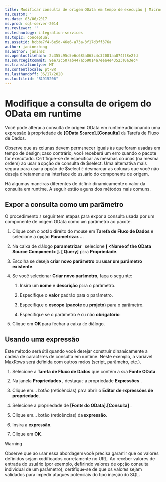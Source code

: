 ```yaml
---
title: Modificar consulta de origem OData em tempo de execução | Microsoft Docs
ms.custom: ''
ms.date: 03/06/2017
ms.prod: sql-server-2014
ms.reviewer: ''
ms.technology: integration-services
ms.topic: conceptual
ms.assetid: bcbba7f4-6e5d-46e6-a73a-3f17d3ff376a
author: janinezhang
ms.author: janinez
ms.openlocfilehash: 2c355c95c5e6c686a063c4c32081aa0740f8e2fd
ms.sourcegitcommit: 9ee72c507ab447ac69014a7eea4e43523a0a3ec4
ms.translationtype: MT
ms.contentlocale: pt-BR
ms.lasthandoff: 06/17/2020
ms.locfileid: "84915206"
---
```

# <a name="modify-odata-source-query-at-runtime"></a>Modifique a consulta de origem do OData em runtime
  Você pode alterar a consulta de origem OData em runtime adicionando uma expressão à propriedade de **[OData Source].[Consulta]** da Tarefa de Fluxo de Dados.  
  
 Observe que as colunas devem permanecer iguais às que foram usadas em tempo de design; caso contrário, você receberá um erro quando o pacote for executado. Certifique-se de especificar as mesmas colunas (na mesma ordem) ao usar a opção de consulta de $select. Uma alternativa mais segura para usar a opção de $select é desmarcar as colunas que você não deseja diretamente na interface do usuário do componente de origem.  
  
 Há algumas maneiras diferentes de definir dinamicamente o valor da consulta em runtime. A seguir estão alguns dos métodos mais comuns.  
  
## <a name="exposing-the-query-as-a-parameter"></a>Expor a consulta como um parâmetro  
 O procedimento a seguir tem etapas para expor a consulta usada por um componente de origem OData como um parâmetro ao pacote.  
  
1.  Clique com o botão direito do mouse em **Tarefa de Fluxo de Dados** e selecione a opção **Parametrizar...** .  
  
2.  Na caixa de diálogo **parametrizar** , selecione **[ \<Name of the OData Source Component> ]. [ Query]** para **Propriedade**.  
  
3.  Escolha se deseja **criar novo parâmetro** ou **usar um parâmetro existente**.  
  
4.  Se você selecionar **Criar novo parâmetro**, faça o seguinte:  
  
    1.  Insira um **nome** e **descrição** para o parâmetro.  
  
    2.  Especifique o **valor** padrão para o parâmetro.  
  
    3.  Especifique o **escopo** (**pacote** ou **projeto**) para o parâmetro.  
  
    4.  Especifique se o parâmetro é ou não **obrigatório**  
  
5.  Clique em **OK** para fechar a caixa de diálogo.  
  
## <a name="using-an-expression"></a>Usando uma expressão  
 Este método será útil quando você desejar construir dinamicamente a cadeia de caracteres de consulta em runtime. Neste exemplo, a variável MaxRows será definida com outros meios (script, parâmetro, etc.).  
  
1.  Selecione a **Tarefa de Fluxo de Dados** que contém a sua **Fonte OData**.  
  
2.  Na janela **Propriedades** , destaque a propriedade **Expressões** .  
  
3.  Clique em... botão (reticências) para abrir o **Editor de expressões de propriedade**.  
  
4.  Selecione a propriedade de **[Fonte do OData].[Consulta]** .  
  
5.  Clique em... botão (reticências) da **expressão**.  
  
6.  Insira a **expressão**.  
  
7.  Clique em **OK**.  
  
> [!WARNING]  
>  Observe que ao usar essa abordagem você precisa garantir que os valores definidos sejam codificados corretamente no URL. Ao receber valores de entrada do usuário (por exemplo, definindo valores de opção consulta individual de um parâmetro), certifique-se de que os valores sejam validados para impedir ataques potenciais do tipo injeção do SQL.  
  
  
